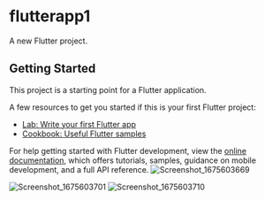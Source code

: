 # flutterapp1

A new Flutter project.

## Getting Started

This project is a starting point for a Flutter application.

A few resources to get you started if this is your first Flutter project:

- [Lab: Write your first Flutter app](https://docs.flutter.dev/get-started/codelab)
- [Cookbook: Useful Flutter samples](https://docs.flutter.dev/cookbook)

For help getting started with Flutter development, view the
[online documentation](https://docs.flutter.dev/), which offers tutorials,
samples, guidance on mobile development, and a full API reference.
![Screenshot_1675603669](https://user-images.githubusercontent.com/121923127/216822825-480e58f1-057a-403a-8d37-e69ef21e5d67.png)

![Screenshot_1675603701](https://user-images.githubusercontent.com/121923127/216822822-7c07e531-a042-47a8-9ff7-0c2d84bfac46.png)
![Screenshot_1675603710](https://user-images.githubusercontent.com/121923127/216822846-a4ed8462-d3ac-442a-a3e8-e3cdc39fea1d.png)
